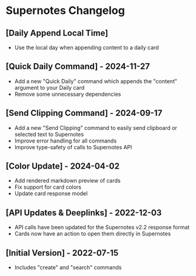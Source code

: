 # Supernotes Changelog

## [Daily Append Local Time]
- Use the local day when appending content to a daily card

## [Quick Daily Command] - 2024-11-27
- Add a new "Quick Daily" command which appends the "content" argument to your Daily card
- Remove some unnecessary dependencies 

## [Send Clipping Command] - 2024-09-17
- Add a new "Send Clipping" command to easily send clipboard or selected text to Supernotes
- Improve error handling for all commands
- Improve type-safety of calls to Supernotes API

## [Color Update] - 2024-04-02
- Add rendered markdown preview of cards
- Fix support for card colors
- Update card response model

## [API Updates & Deeplinks] - 2022-12-03
- API calls have been updated for the Supernotes v2.2 response format
- Cards now have an action to open them directly in Supernotes

## [Initial Version] - 2022-07-15
- Includes "create" and "search" commands